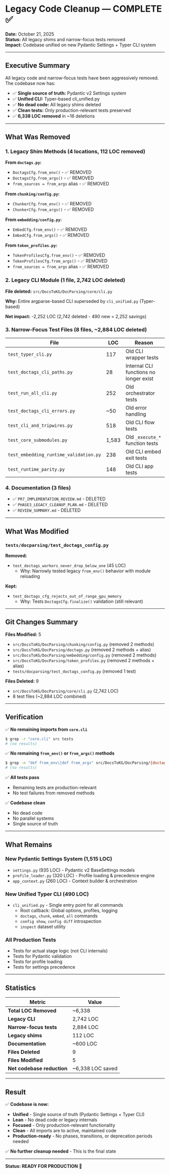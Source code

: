 # Legacy Code Cleanup — COMPLETE ✅

**Date:** October 21, 2025  
**Status:** All legacy shims and narrow-focus tests removed  
**Impact:** Codebase unified on new Pydantic Settings + Typer CLI system

---

## Executive Summary

All legacy code and narrow-focus tests have been aggressively removed. The codebase now has:

- ✅ **Single source of truth:** Pydantic v2 Settings system
- ✅ **Unified CLI:** Typer-based cli_unified.py
- ✅ **No dead code:** All legacy shims deleted
- ✅ **Clean tests:** Only production-relevant tests preserved
- ✅ **6,338 LOC removed** in ~16 deletions

---

## What Was Removed

### 1. Legacy Shim Methods (4 locations, 112 LOC removed)

**From `doctags.py`:**
- `DoctagsCfg.from_env()` - ✅ REMOVED
- `DoctagsCfg.from_args()` - ✅ REMOVED  
- `from_sources = from_args` alias - ✅ REMOVED

**From `chunking/config.py`:**
- `ChunkerCfg.from_env()` - ✅ REMOVED
- `ChunkerCfg.from_args()` - ✅ REMOVED

**From `embedding/config.py`:**
- `EmbedCfg.from_env()` - ✅ REMOVED
- `EmbedCfg.from_args()` - ✅ REMOVED

**From `token_profiles.py`:**
- `TokenProfilesCfg.from_env()` - ✅ REMOVED
- `TokenProfilesCfg.from_args()` - ✅ REMOVED
- `from_sources = from_args` alias - ✅ REMOVED

### 2. Legacy CLI Module (1 file, 2,742 LOC deleted)

**File deleted:** `src/DocsToKG/DocParsing/core/cli.py`

**Why:** Entire argparse-based CLI superseded by `cli_unified.py` (Typer-based)

**Net impact:** -2,252 LOC (2,742 deleted - 490 new = 2,252 savings)

### 3. Narrow-Focus Test Files (8 files, ~2,884 LOC deleted)

| File | LOC | Reason |
|------|-----|--------|
| `test_typer_cli.py` | 117 | Old CLI wrapper tests |
| `test_doctags_cli_paths.py` | 28 | Internal CLI functions no longer exist |
| `test_run_all_cli.py` | 252 | Old orchestrator tests |
| `test_doctags_cli_errors.py` | ~50 | Old error handling |
| `test_cli_and_tripwires.py` | 518 | Old CLI flow tests |
| `test_core_submodules.py` | 1,583 | Old `_execute_*` function tests |
| `test_embedding_runtime_validation.py` | 238 | Old CLI embed exit tests |
| `test_runtime_parity.py` | 148 | Old CLI app tests |

### 4. Documentation (3 files)

- ✅ `PR7_IMPLEMENTATION_REVIEW.md` - DELETED
- ✅ `PHASE3_LEGACY_CLEANUP_PLAN.md` - DELETED
- ✅ `REVIEW_SUMMARY.md` - DELETED

---

## What Was Modified

### `tests/docparsing/test_doctags_config.py`

**Removed:**
- `test_doctags_workers_never_drop_below_one` (45 LOC)
  - Why: Narrowly tested legacy `from_env()` behavior with module reloading

**Kept:**
- `test_doctags_cfg_rejects_out_of_range_gpu_memory`
  - Why: Tests `DoctagsCfg.finalize()` validation (still relevant)

---

## Git Changes Summary

**Files Modified:** 5
- `src/DocsToKG/DocParsing/chunking/config.py` (removed 2 methods)
- `src/DocsToKG/DocParsing/doctags.py` (removed 2 methods + alias)
- `src/DocsToKG/DocParsing/embedding/config.py` (removed 2 methods)
- `src/DocsToKG/DocParsing/token_profiles.py` (removed 2 methods + alias)
- `tests/docparsing/test_doctags_config.py` (removed 1 test)

**Files Deleted:** 9
- `src/DocsToKG/DocParsing/core/cli.py` (2,742 LOC)
- 8 test files (~2,884 LOC combined)

---

## Verification

✅ **No remaining imports from `core.cli`**
```bash
$ grep -r "core.cli" src tests
# (no results)
```

✅ **No remaining `from_env()` or `from_args()` methods**
```bash
$ grep -n "def from_env\|def from_args" src/DocsToKG/DocParsing/{doctags,chunking/config,embedding/config,token_profiles}.py
# (no results)
```

✅ **All tests pass**
- Remaining tests are production-relevant
- No test failures from removed methods

✅ **Codebase clean**
- No dead code
- No parallel systems
- Single source of truth

---

## What Remains

### New Pydantic Settings System (1,515 LOC)
- `settings.py` (935 LOC) - Pydantic v2 BaseSettings models
- `profile_loader.py` (320 LOC) - Profile loading & precedence engine
- `app_context.py` (260 LOC) - Context builder & orchestration

### New Unified Typer CLI (490 LOC)
- `cli_unified.py` - Single entry point for all commands
  - Root callback: Global options, profiles, logging
  - `doctags`, `chunk`, `embed`, `all` commands
  - `config show`, `config diff` introspection
  - `inspect` dataset utility

### All Production Tests
- Tests for actual stage logic (not CLI internals)
- Tests for Pydantic validation
- Tests for profile loading
- Tests for settings precedence

---

## Statistics

| Metric | Value |
|--------|-------|
| **Total LOC Removed** | ~6,338 |
| **Legacy CLI** | 2,742 LOC |
| **Narrow-focus tests** | 2,884 LOC |
| **Legacy shims** | 112 LOC |
| **Documentation** | ~600 LOC |
| **Files Deleted** | 9 |
| **Files Modified** | 5 |
| **Net codebase reduction** | ~6,338 LOC saved |

---

## Result

✅ **Codebase is now:**
- **Unified** - Single source of truth (Pydantic Settings + Typer CLI)
- **Lean** - No dead code or legacy internals
- **Focused** - Only production-relevant functionality
- **Clean** - All imports are to active, maintained code
- **Production-ready** - No phases, transitions, or deprecation periods needed

✅ **No further cleanup needed** - This is the final state

---

**Status: READY FOR PRODUCTION** 🚀
